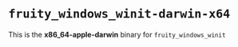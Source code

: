 # `fruity_windows_winit-darwin-x64`

This is the **x86_64-apple-darwin** binary for `fruity_windows_winit`
